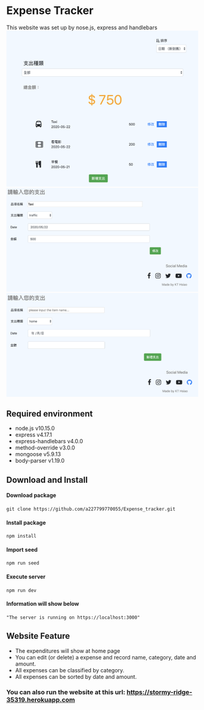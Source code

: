 # Expense Tracker
This website was set up by nose.js, express and handlebars
![img](https://github.com/a227799770055/Expense_tracker/blob/master/img/Home.png)
![img](https://github.com/a227799770055/Expense_tracker/blob/master/img/Edit.png)
![img](https://github.com/a227799770055/Expense_tracker/blob/master/img/Create.png)

## Required environment
* node.js v10.15.0
* express v4.17.1
* express-handlebars v4.0.0
* method-override v3.0.0
* mongoose v5.9.13
* body-parser v1.19.0 

## Download and Install
#### Download package
    git clone https://github.com/a227799770055/Expense_tracker.git
#### Install package
    npm install
#### Import seed
    npm run seed
#### Execute server 
    npm run dev
#### Information will show below
    "The server is running on https://localhost:3000"

## Website Feature
* The expenditures will show at home page
* You can edit (or delete)  a expense and record name, category, date and amount.
* All expenses can be classified by category.
* All expenses can be sorted by date and amount.

### You can also run the website at this url: https://stormy-ridge-35319.herokuapp.com